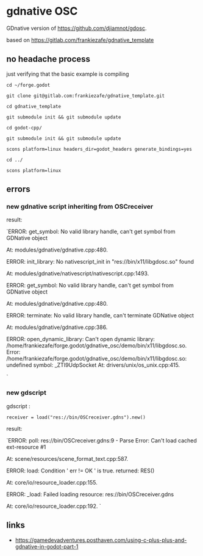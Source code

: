 # gdnative OSC

GDnative version of https://github.com/djiamnot/gdosc.

based on https://gitlab.com/frankiezafe/gdnative_template

## no headache process

just verifying that the basic example is compiling

`cd ~/forge.godot`

`git clone git@gitlab.com:frankiezafe/gdnative_template.git`

`cd gdnative_template`

`git submodule init && git submodule update`

`cd godot-cpp/`

`git submodule init && git submodule update`

`scons platform=linux headers_dir=godot_headers generate_bindings=yes`

`cd ../`

`scons platform=linux`


## errors

### new gdnative script inheriting from OSCreceiver

result:

`ERROR: get_symbol: No valid library handle, can't get symbol from GDNative object

   At: modules/gdnative/gdnative.cpp:480.

ERROR: init_library: No nativescript_init in "res://bin/x11/libgdosc.so" found

   At: modules/gdnative/nativescript/nativescript.cpp:1493.

ERROR: get_symbol: No valid library handle, can't get symbol from GDNative object

   At: modules/gdnative/gdnative.cpp:480.

ERROR: terminate: No valid library handle, can't terminate GDNative object

   At: modules/gdnative/gdnative.cpp:386.

ERROR: open_dynamic_library: Can't open dynamic library: /home/frankiezafe/forge.godot/gdnative_osc/demo/bin/x11/libgdosc.so. Error: /home/frankiezafe/forge.godot/gdnative_osc/demo/bin/x11/libgdosc.so: undefined symbol: _ZTI9UdpSocket
   At: drivers/unix/os_unix.cpp:415.

`

### new gdscript

gdscript :

`receiver = load("res://bin/OSCreceiver.gdns").new()`

result:

`ERROR: poll: res://bin/OSCreceiver.gdns:9 - Parse Error: Can't load cached ext-resource #1

   At: scene/resources/scene_format_text.cpp:587.

ERROR: load: Condition ' err != OK ' is true. returned: RES()

   At: core/io/resource_loader.cpp:155.

ERROR: _load: Failed loading resource: res://bin/OSCreceiver.gdns

   At: core/io/resource_loader.cpp:192.
 `


## links

* https://gamedevadventures.posthaven.com/using-c-plus-plus-and-gdnative-in-godot-part-1
